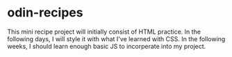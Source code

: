 # odin-recipes

This mini recipe project will initially consist of HTML practice. In the following days, I will style it with what I've learned with CSS. In the following weeks, I should learn enough basic JS to incorperate into my project.